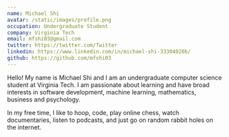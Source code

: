 ```yaml
---
name: Michael Shi
avatar: /static/images/profile.png
occupation: Undergraduate Student
company: Virginia Tech
email: mfshi03@gmail.com
twitter: https://twitter.com/Twitter
linkedin: https://www.linkedin.com/in/michael-shi-33304020b/
github: https://github.com/mfshi03
---
```


Hello! My name is Michael Shi and I am an undergraduate computer science student at Virginia Tech. I am passionate about learning and have broad interests in software development, machine learning, mathematics, business and psychology.

In my free time, I like to hoop, code, play online chess, watch documentaries, listen to podcasts, and just go on random rabbit holes on the internet.

